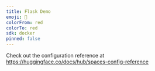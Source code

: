 ```yaml
---
title: Flask Demo
emoji: 🐨
colorFrom: red
colorTo: red
sdk: docker
pinned: false
---
```


Check out the configuration reference at https://huggingface.co/docs/hub/spaces-config-reference
